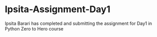 # Ipsita-Assignment-Day1
Ipsita Barari has completed and submitting the assignment for Day1 in Python Zero to Hero course
